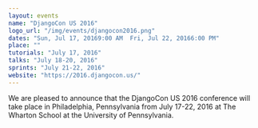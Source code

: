 ```yaml
---
layout: events
name: "DjangoCon US 2016"
logo_url: "/img/events/djangocon2016.png"
dates: "Sun, Jul 17, 20169:00 AM  Fri, Jul 22, 20166:00 PM"
place: ""
tutorials: "July 17, 2016"
talks: "July 18-20, 2016"
sprints: "July 21-22, 2016"
website: "https://2016.djangocon.us/"
---
```


We are pleased to announce that the DjangoCon US 2016 conference will take place in Philadelphia, Pennsylvania from July 17-22, 2016 at The Wharton School at the University of Pennsylvania.
